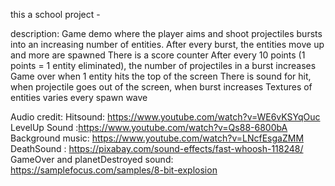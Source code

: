 this a school project - 

description:
Game demo where the player aims and shoot projectiles bursts into an increasing number of entities.
After every burst, the entities move up and more are spawned
There is a score counter
After every 10 points (1 points = 1 entity eliminated), the number of projectiles in a burst increases
Game over when 1 entity hits the top of the screen
There is sound for hit, when projectile goes out of the screen, when burst increases
Textures of entities varies every spawn wave


Audio credit:
Hitsound: https://www.youtube.com/watch?v=WE6vKSYqOuc 
LevelUp Sound :https://www.youtube.com/watch?v=Qs88-6800bA 
Background music: https://www.youtube.com/watch?v=LNcfEsgaZMM 
DeathSound : https://pixabay.com/sound-effects/fast-whoosh-118248/ 
GameOver and planetDestroyed sound: https://samplefocus.com/samples/8-bit-explosion


